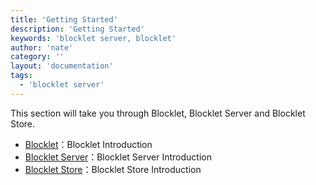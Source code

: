 ```yaml
---
title: 'Getting Started'
description: 'Getting Started'
keywords: 'blocklet server, blocklet'
author: 'nate'
category: ''
layout: 'documentation'
tags:
  - 'blocklet server'
---
```


This section will take you through Blocklet, Blocklet Server and Blocklet Store.

- [Blocklet](./blocklet)：Blocklet Introduction
- [Blocklet Server](./blocklet-server)：Blocklet Server Introduction
- [Blocklet Store](./blocklet-store)：Blocklet Store Introduction
